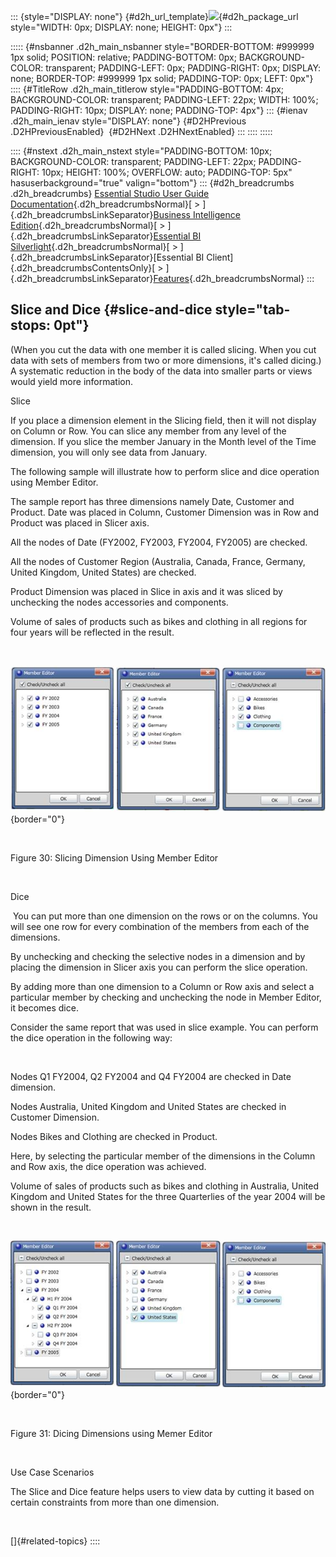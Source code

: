 ::: {style="DISPLAY: none"}
[](ms-xhelp:///?Id=d2h_url_template){#d2h_url_template}![](!package_url!){#d2h_package_url style="WIDTH: 0px; DISPLAY: none; HEIGHT: 0px"}
:::

::::: {#nsbanner .d2h_main_nsbanner style="BORDER-BOTTOM: #999999 1px solid; POSITION: relative; PADDING-BOTTOM: 0px; BACKGROUND-COLOR: transparent; PADDING-LEFT: 0px; PADDING-RIGHT: 0px; DISPLAY: none; BORDER-TOP: #999999 1px solid; PADDING-TOP: 0px; LEFT: 0px"}
:::: {#TitleRow .d2h_main_titlerow style="PADDING-BOTTOM: 4px; BACKGROUND-COLOR: transparent; PADDING-LEFT: 22px; WIDTH: 100%; PADDING-RIGHT: 10px; DISPLAY: none; PADDING-TOP: 4px"}
::: {#ienav .d2h_main_ienav style="DISPLAY: none"}
[](ms-xhelp:///?Id=51de340b-7343-4a6b-8c3d-fd1bc7bb9700){#D2HPrevious .D2HPreviousEnabled}  [](ms-xhelp:///?Id=3c895781-b1ed-4987-888d-aa929836a96d){#D2HNext .D2HNextEnabled}
:::
::::
:::::

:::: {#nstext .d2h_main_nstext style="PADDING-BOTTOM: 10px; BACKGROUND-COLOR: transparent; PADDING-LEFT: 22px; PADDING-RIGHT: 10px; HEIGHT: 100%; OVERFLOW: auto; PADDING-TOP: 5px" hasuserbackground="true" valign="bottom"}
::: {#d2h_breadcrumbs .d2h_breadcrumbs}
[Essential Studio User Guide Documentation](ms-xhelp:///?Id=12457748-09e3-4d74-a240-8e049cedf030){.d2h_breadcrumbsNormal}[ \> ]{.d2h_breadcrumbsLinkSeparator}[Business Intelligence Edition](ms-xhelp:///?Id=fdf33dd8-62b2-47b9-ad7b-fc50e590bca5){.d2h_breadcrumbsNormal}[ \> ]{.d2h_breadcrumbsLinkSeparator}[Essential BI Silverlight](ms-xhelp:///?Id=c006b39c-6aa2-4637-b7de-3e7b6cb3f9f9){.d2h_breadcrumbsNormal}[ \> ]{.d2h_breadcrumbsLinkSeparator}[Essential BI Client]{.d2h_breadcrumbsContentsOnly}[ \> ]{.d2h_breadcrumbsLinkSeparator}[Features](ms-xhelp:///?Id=4ae10797-e3a8-4270-b8ba-34441d2e1a3d){.d2h_breadcrumbsNormal}
:::

## Slice and Dice {#slice-and-dice style="tab-stops: 0pt"}

(When you cut the data with one member it is called slicing. When you cut data with sets of members from two or more dimensions, it's called dicing.) A systematic reduction in the body of the data into smaller parts or views would yield more information.

Slice

If you place a dimension element in the Slicing field, then it will not display on Column or Row. You can slice any member from any level of the dimension. If you slice the member January in the Month level of the Time dimension, you will only see data from January.

The following sample will illustrate how to perform slice and dice operation using Member Editor.

The sample report has three dimensions namely Date, Customer and Product. Date was placed in Column, Customer Dimension was in Row and Product was placed in Slicer axis.

All the nodes of Date (FY2002, FY2003, FY2004, FY2005) are checked.

All the nodes of Customer Region (Australia, Canada, France, Germany, United Kingdom, United States) are checked.

Product Dimension was placed in Slice in axis and it was sliced by unchecking the nodes accessories and components.

Volume of sales of products such as bikes and clothing in all regions for four years will be reflected in the result.

 

![](ImagesExt/image50_40.jpg){border="0"}

 

Figure 30: Slicing Dimension Using Member Editor

 

Dice

 You can put more than one dimension on the rows or on the columns. You will see one row for every combination of the members from each of the dimensions.

By unchecking and checking the selective nodes in a dimension and by placing the dimension in Slicer axis you can perform the slice operation.

By adding more than one dimension to a Column or Row axis and select a particular member by checking and unchecking the node in Member Editor, it becomes dice.

Consider the same report that was used in slice example. You can perform the dice operation in the following way:

 

Nodes Q1 FY2004, Q2 FY2004 and Q4 FY2004 are checked in Date dimension.

Nodes Australia, United Kingdom and United States are checked in Customer Dimension.

Nodes Bikes and Clothing are checked in Product.

Here, by selecting the particular member of the dimensions in the Column and Row axis, the dice operation was achieved.

Volume of sales of products such as bikes and clothing in Australia, United Kingdom and United States for the three Quarterlies of the year 2004 will be shown in the result.

 

![](ImagesExt/image50_41.jpg){border="0"}

 

Figure 31: Dicing Dimensions using Memer Editor

 

Use Case Scenarios

The Slice and Dice feature helps users to view data by cutting it based on certain constraints from more than one dimension.

 

[]{#related-topics}
::::
